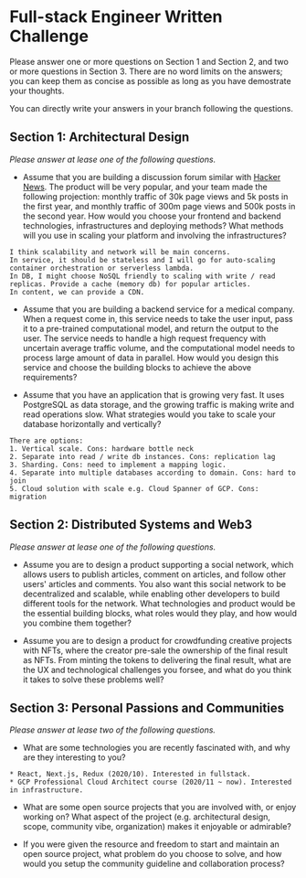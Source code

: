 # Full-stack Engineer Written Challenge

Please answer one or more questions on Section 1 and Section 2, and two or more questions in Section 3. There are no word limits on the answers; you can keep them as concise as possible as long as you have demostrate your thoughts.

You can directly write your answers in your branch following the questions.

## Section 1: Architectural Design

_Please answer at lease one of the following questions._

- Assume that you are building a discussion forum similar with [Hacker News](https://news.ycombinator.com/). The product will be very popular, and your team made the following projection: monthly traffic of 30k page views and 5k posts in the first year, and monthly traffic of 300m page views and 500k posts in the second year. How would you choose your frontend and backend technologies, infrastructures and deploying methods? What methods will you use in scaling your platform and involving the infrastructures?

```
I think scalability and network will be main concerns.
In service, it should be stateless and I will go for auto-scaling container orchestration or serverless lambda.
In DB, I might choose NoSQL friendly to scaling with write / read replicas. Provide a cache (memory db) for popular articles.
In content, we can provide a CDN.
```

- Assume that you are building a backend service for a medical company. When a request come in, this service needs to take the user input, pass it to a pre-trained computational model, and return the output to the user. The service needs to handle a high request frequency with uncertain average traffic volume, and the computational model needs to process large amount of data in parallel. How would you design this service and choose the building blocks to achieve the above requirements?

- Assume that you have an application that is growing very fast. It uses PostgreSQL as data storage, and the growing traffic is making write and read operations slow. What strategies would you take to scale your database horizontally and vertically?

```
There are options:
1. Vertical scale. Cons: hardware bottle neck
2. Separate into read / write db instances. Cons: replication lag
3. Sharding. Cons: need to implement a mapping logic.
4. Separate into multiple databases according to domain. Cons: hard to join
5. Cloud solution with scale e.g. Cloud Spanner of GCP. Cons: migration
```

## Section 2: Distributed Systems and Web3

_Please answer at lease one of the following questions._

- Assume you are to design a product supporting a social network, which allows users to publish articles, comment on articles, and follow other users' articles and comments. You also want this social network to be decentralized and scalable, while enabling other developers to build different tools for the network. What technologies and product would be the essential building blocks, what roles would they play, and how would you combine them together?

- Assume you are to design a product for crowdfunding creative projects with NFTs, where the creator pre-sale the ownership of the final result as NFTs. From minting the tokens to delivering the final result, what are the UX and technological challenges you forsee, and what do you think it takes to solve these problems well?

## Section 3: Personal Passions and Communities

_Please answer at lease two of the following questions._

- What are some technologies you are recently fascinated with, and why are they interesting to you?

```
* React, Next.js, Redux (2020/10). Interested in fullstack.
* GCP Professional Cloud Architect course (2020/11 ~ now). Interested in infrastructure.
```

- What are some open source projects that you are involved with, or enjoy working on? What aspect of the project (e.g. architectural design, scope, community vibe, organization) makes it enjoyable or admirable?

- If you were given the resource and freedom to start and maintain an open source project, what problem do you choose to solve, and how would you setup the community guideline and collaboration process?
